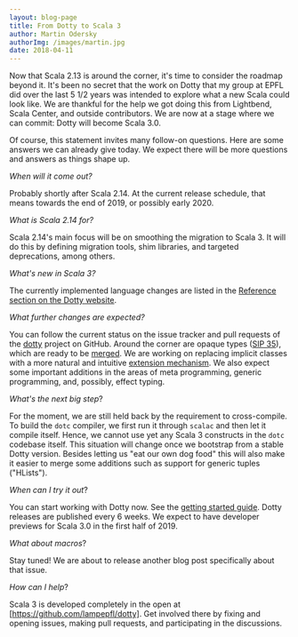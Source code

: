 ```yaml
---
layout: blog-page
title: From Dotty to Scala 3
author: Martin Odersky
authorImg: /images/martin.jpg
date: 2018-04-11
---
```


Now that Scala 2.13 is around the corner, it's time to consider the
roadmap beyond it. It's been no secret that the work on Dotty that my
group at EPFL did over the last 5 1/2 years was intended to explore
what a new Scala could look like. We are thankful for the help we got
doing this from Lightbend, Scala Center, and outside contributors. We
are now at a stage where we can commit: Dotty will become Scala
3.0.

Of course, this statement invites many follow-on questions. Here are
some answers we can already give today.  We expect there will be more
questions and answers as things shape up.

_When will it come out?_

  Probably shortly after Scala 2.14. At the current release schedule, that means towards the end of 2019, or possibly early 2020.

_What is Scala 2.14 for?_

  Scala 2.14's main focus will be on smoothing the migration to Scala 3. It will do this by defining migration tools, shim libraries, and targeted deprecations, among others.

_What's new in Scala 3?_

   The currently implemented language changes are listed in the [Reference section on the Dotty website](http://dotty.epfl.ch/docs/).

_What further changes are expected?_

  You can follow the current status on the issue tracker and pull requests of the [dotty](https://github.com/lampepfl/dotty) project on GitHub. Around the corner are opaque types ([SIP 35](https://docs.scala-lang.org/sips/opaque-types.html)), which are ready to be [merged](https://github.com/lampepfl/dotty/pull/4028). We are working on replacing implicit classes with a more natural and intuitive [extension mechanism](https://github.com/lampepfl/dotty/pull/4114). We also expect some important additions in the areas of meta programming, generic programming, and, possibly, effect typing.

_What's the next big step_?

  For the moment, we are still held back by the requirement to cross-compile. To build the `dotc` compiler, we first run it through `scalac` and then let it compile itself. Hence, we cannot use yet any Scala 3 constructs in the `dotc` codebase itself. This situation will change once we bootstrap from a stable Dotty version. Besides letting us "eat our own dog food" this will also make it easier to merge some additions such as support for generic tuples ("HLists").

_When can I try it out_?

  You can start working with Dotty now. See the [getting started guide](http://dotty.epfl.ch/#getting-started). Dotty releases are published every 6 weeks. We expect to have developer previews for Scala 3.0 in the first half of 2019.

_What about macros_?

  Stay tuned! We are about to release another blog post specifically about that issue.

_How can I help_?

  Scala 3 is developed completely in the open at [https://github.com/lampepfl/dotty]. Get involved there by fixing and opening issues, making pull requests, and participating in the discussions.

